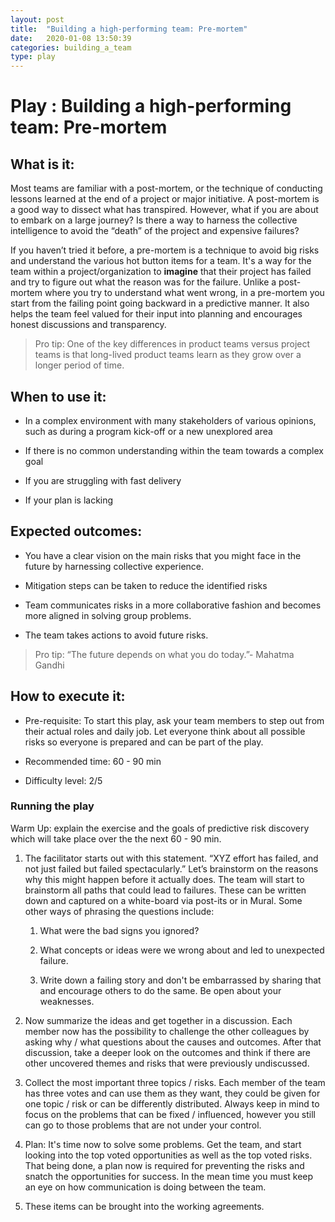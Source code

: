 ```yaml
---
layout: post
title:  "Building a high-performing team: Pre-mortem"
date:   2020-01-08 13:50:39
categories: building_a_team
type: play
---
```


Play : Building a high-performing team: Pre-mortem
==================================================

What is it:
-----------

Most teams are familiar with a post-mortem, or the technique of conducting
lessons learned at the end of a project or major initiative. A post-mortem is a
good way to dissect what has transpired. However, what if you are about to
embark on a large journey? Is there a way to harness the collective intelligence
to avoid the “death” of the project and expensive failures?

If you haven’t tried it before, a pre-mortem is a technique to avoid big risks
and understand the various hot button items for a team. It's a way for the
team within a project/organization to **imagine** that their project has failed and try
to figure out what the reason was for the failure. Unlike a post-mortem where you try to understand what
went wrong, in a pre-mortem you start from the failing point going backward in a predictive manner. It also helps the team feel valued for their input into planning and encourages honest discussions and transparency.

>   Pro tip: One of the key differences in product teams versus project teams is
>   that long-lived product teams learn as they grow over a longer period of
>   time.

When to use it:
---------------

-   In a complex environment with many stakeholders of various opinions, such as
    during a program kick-off or a new unexplored area

-   If there is no common understanding within the team towards a complex goal

-   If you are struggling with fast delivery

-   If your plan is lacking

Expected outcomes:
------------------

-   You have a clear vision on the main risks that you might face in the future
    by harnessing collective experience. 

-   Mitigation steps can be taken to reduce the identified risks

-   Team communicates risks in a more collaborative fashion and becomes more
    aligned in solving group problems.

-   The team takes actions to avoid future risks.

>   Pro tip: “The future depends on what you do today.”- Mahatma Gandhi

How to execute it:
------------------

-   Pre-requisite: To start this play, ask your team members to step out from
    their actual roles and daily job. Let everyone think about all possible
    risks so everyone is prepared and can be part of the play.

-   Recommended time: 60 - 90 min

-   Difficulty level: 2/5

### Running the play

Warm Up: explain the exercise and the goals of predictive risk discovery which
will take place over the the next 60 - 90 min.

1.  The facilitator starts out with this statement. “XYZ effort has failed, and
    not just failed but failed spectacularly.” Let’s brainstorm on the reasons
    why this might happen before it actually does. The team will start to
    brainstorm all paths that could lead to failures. These can be written down
    and captured on a white-board via post-its or in Mural. Some other ways of
    phrasing the questions include:

    1.  What were the bad signs you ignored?

    2.  What concepts or ideas were we wrong about and led to unexpected failure.

    3.  Write down a failing story and don't be embarrassed by sharing that and
        encourage others to do the same. Be open about your weaknesses.

2.  Now summarize the ideas and get together in a discussion. Each member now
    has the possibility to challenge the other colleagues by asking why / what
    questions about the causes and outcomes. After that discussion, take a
    deeper look on the outcomes and think if there are other uncovered themes
    and risks that were previously undiscussed.

3.  Collect the most important three topics / risks. Each member of the team has
    three votes and can use them as they want, they could be given for one topic / risk
    or can be differently distributed. Always keep in mind to focus on the problems
    that can be fixed / influenced, however you still can go to those
    problems that are not under your control.

4.  Plan: It's time now to solve some problems. Get the team, and start looking into the top 
    voted opportunities as well as the top voted risks. That being done, a plan now is required
    for preventing the risks and snatch the opportunities for success. In the
    mean time you must keep an eye on how communication is doing between the
    team.

5.  These items can be brought into the working agreements.
